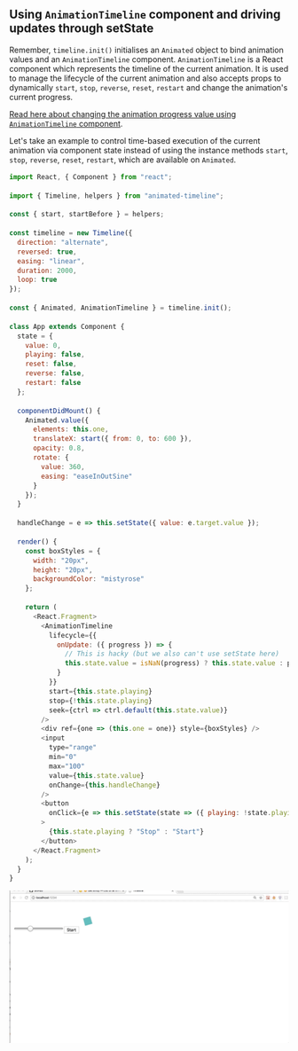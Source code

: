 ## Using `AnimationTimeline` component and driving updates through setState

Remember, `timeline.init()` initialises an `Animated` object to bind animation values and an `AnimationTimeline` component. `AnimationTimeline` is a React component which represents the timeline of the current animation. It is used to manage the lifecycle of the current animation and also accepts props to dynamically `start`, `stop`, `reverse`, `reset`, `restart` and change the animation's current progress.

[Read here about changing the animation progress value using `AnimationTimeline` component](./progress.md).

Let's take an example to control time-based execution of the current animation via component state instead of using the instance methods `start`, `stop`, `reverse`, `reset`, `restart`, which are available on `Animated`.

```js
import React, { Component } from "react";

import { Timeline, helpers } from "animated-timeline";

const { start, startBefore } = helpers;

const timeline = new Timeline({
  direction: "alternate",
  reversed: true,
  easing: "linear",
  duration: 2000,
  loop: true
});

const { Animated, AnimationTimeline } = timeline.init();

class App extends Component {
  state = {
    value: 0,
    playing: false,
    reset: false,
    reverse: false,
    restart: false
  };

  componentDidMount() {
    Animated.value({
      elements: this.one,
      translateX: start({ from: 0, to: 600 }),
      opacity: 0.8,
      rotate: {
        value: 360,
        easing: "easeInOutSine"
      }
    });
  }

  handleChange = e => this.setState({ value: e.target.value });

  render() {
    const boxStyles = {
      width: "20px",
      height: "20px",
      backgroundColor: "mistyrose"
    };

    return (
      <React.Fragment>
        <AnimationTimeline
          lifecycle={{
            onUpdate: ({ progress }) => {
              // This is hacky (but we also can't use setState here)
              this.state.value = isNaN(progress) ? this.state.value : progress;
            }
          }}
          start={this.state.playing}
          stop={!this.state.playing}
          seek={ctrl => ctrl.default(this.state.value)}
        />
        <div ref={one => (this.one = one)} style={boxStyles} />
        <input
          type="range"
          min="0"
          max="100"
          value={this.state.value}
          onChange={this.handleChange}
        />
        <button
          onClick={e => this.setState(state => ({ playing: !state.playing }))}
        >
          {this.state.playing ? "Stop" : "Start"}
        </button>
      </React.Fragment>
    );
  }
}
```

<p align="center">
  <img src="../media/updates.gif" />
</p>
